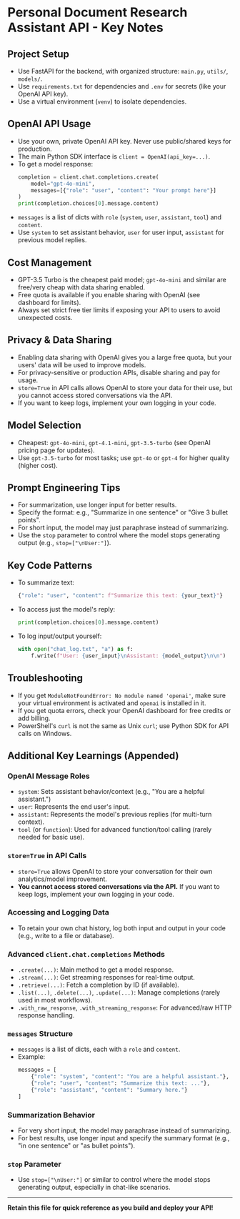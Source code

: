 # Personal Document Research Assistant API - Key Notes

## Project Setup
- Use FastAPI for the backend, with organized structure: `main.py`, `utils/`, `models/`.
- Use `requirements.txt` for dependencies and `.env` for secrets (like your OpenAI API key).
- Use a virtual environment (`venv`) to isolate dependencies.

## OpenAI API Usage
- Use your own, private OpenAI API key. Never use public/shared keys for production.
- The main Python SDK interface is `client = OpenAI(api_key=...)`.
- To get a model response:
  ```python
  completion = client.chat.completions.create(
      model="gpt-4o-mini",
      messages=[{"role": "user", "content": "Your prompt here"}]
  )
  print(completion.choices[0].message.content)
  ```
- `messages` is a list of dicts with `role` (`system`, `user`, `assistant`, `tool`) and `content`.
- Use `system` to set assistant behavior, `user` for user input, `assistant` for previous model replies.

## Cost Management
- GPT-3.5 Turbo is the cheapest paid model; `gpt-4o-mini` and similar are free/very cheap with data sharing enabled.
- Free quota is available if you enable sharing with OpenAI (see dashboard for limits).
- Always set strict free tier limits if exposing your API to users to avoid unexpected costs.

## Privacy & Data Sharing
- Enabling data sharing with OpenAI gives you a large free quota, but your users' data will be used to improve models.
- For privacy-sensitive or production APIs, disable sharing and pay for usage.
- `store=True` in API calls allows OpenAI to store your data for their use, but you cannot access stored conversations via the API.
- If you want to keep logs, implement your own logging in your code.

## Model Selection
- Cheapest: `gpt-4o-mini`, `gpt-4.1-mini`, `gpt-3.5-turbo` (see OpenAI pricing page for updates).
- Use `gpt-3.5-turbo` for most tasks; use `gpt-4o` or `gpt-4` for higher quality (higher cost).

## Prompt Engineering Tips
- For summarization, use longer input for better results.
- Specify the format: e.g., "Summarize in one sentence" or "Give 3 bullet points".
- For short input, the model may just paraphrase instead of summarizing.
- Use the `stop` parameter to control where the model stops generating output (e.g., `stop=["\nUser:"]`).

## Key Code Patterns
- To summarize text:
  ```python
  {"role": "user", "content": f"Summarize this text: {your_text}"}
  ```
- To access just the model's reply:
  ```python
  print(completion.choices[0].message.content)
  ```
- To log input/output yourself:
  ```python
  with open("chat_log.txt", "a") as f:
      f.write(f"User: {user_input}\nAssistant: {model_output}\n\n")
  ```

## Troubleshooting
- If you get `ModuleNotFoundError: No module named 'openai'`, make sure your virtual environment is activated and `openai` is installed in it.
- If you get quota errors, check your OpenAI dashboard for free credits or add billing.
- PowerShell's `curl` is not the same as Unix `curl`; use Python SDK for API calls on Windows.

## Additional Key Learnings (Appended)

### OpenAI Message Roles
- `system`: Sets assistant behavior/context (e.g., "You are a helpful assistant.")
- `user`: Represents the end user's input.
- `assistant`: Represents the model's previous replies (for multi-turn context).
- `tool` (or `function`): Used for advanced function/tool calling (rarely needed for basic use).

### `store=True` in API Calls
- `store=True` allows OpenAI to store your conversation for their own analytics/model improvement.
- **You cannot access stored conversations via the API.** If you want to keep logs, implement your own logging in your code.

### Accessing and Logging Data
- To retain your own chat history, log both input and output in your code (e.g., write to a file or database).

### Advanced `client.chat.completions` Methods
- `.create(...)`: Main method to get a model response.
- `.stream(...)`: Get streaming responses for real-time output.
- `.retrieve(...)`: Fetch a completion by ID (if available).
- `.list(...)`, `.delete(...)`, `.update(...)`: Manage completions (rarely used in most workflows).
- `.with_raw_response`, `.with_streaming_response`: For advanced/raw HTTP response handling.

### `messages` Structure
- `messages` is a list of dicts, each with a `role` and `content`.
- Example:
  ```python
  messages = [
      {"role": "system", "content": "You are a helpful assistant."},
      {"role": "user", "content": "Summarize this text: ..."},
      {"role": "assistant", "content": "Summary here."}
  ]
  ```

### Summarization Behavior
- For very short input, the model may paraphrase instead of summarizing.
- For best results, use longer input and specify the summary format (e.g., "in one sentence" or "as bullet points").

### `stop` Parameter
- Use `stop=["\nUser:"]` or similar to control where the model stops generating output, especially in chat-like scenarios.

---
**Retain this file for quick reference as you build and deploy your API!** 